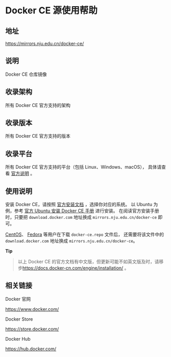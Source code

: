 # Docker CE 源使用帮助

## 地址

<https://mirrors.nju.edu.cn/docker-ce/>

## 说明

Docker CE 仓库镜像

## 收录架构

所有 Docker CE 官方支持的架构

## 收录版本

所有 Docker CE 官方支持的版本

## 收录平台

所有 Docker CE 官方支持的平台（包括 Linux、Windows、macOS）， 具体请查看
[官方说明](https://docs.docker.com/engine/installation/#supported-platforms)
。

## 使用说明

安装 Docker CE，请按照
[官方安装文档](https://docs.docker.com/engine/installation/)
，选择你对应的系统。 以 Ubuntu 为例，参考 [官方 Ubuntu 安装 Docker CE
手册](https://docs.docker.com/engine/installation/linux/docker-ce/ubuntu/)
进行安装。 在阅读官方安装手册时，只要把 `download.docker.com` 地址换成
`mirrors.nju.edu.cn/docker-ce` 即可。

[CentOS](https://docs.docker.com/engine/installation/linux/docker-ce/centos/)、
[Fedora](https://docs.docker.com/engine/installation/linux/docker-ce/fedora/)
等用户在下载 `docker-ce.repo`  文件后，
还需要将该文件中的 `download.docker.com` 地址换成
`mirrors.nju.edu.cn/docker-ce`。

**Tip**
> 以上 Docker CE 的官方文档有中文版，但更新可能不如英文版及时，请移步<https://docs.docker-cn.com/engine/installation/> 。

## 相关链接

Docker 官网

  <https://www.docker.com/>

Docker Store

  <https://store.docker.com/>

Docker Hub

  <https://hub.docker.com/>
